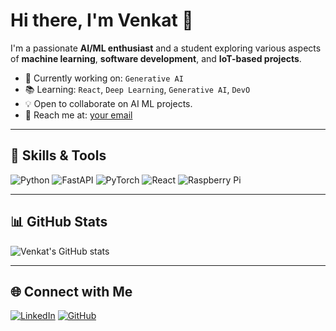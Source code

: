 # Hi there, I'm Venkat 👋

I'm a passionate **AI/ML enthusiast** and a student exploring various aspects of **machine learning**, **software development**, and **IoT-based projects**.

- 🎯 Currently working on: `Generative AI`
- 📚 Learning: `React`, `Deep Learning`, `Generative AI`, `DevO`
- 💡 Open to collaborate on AI ML projects.
- 📧 Reach me at: [your email](mailto:your-email@example.com)

---

## 🚀 Skills & Tools

![Python](https://img.shields.io/badge/Python-3776AB?style=for-the-badge&logo=python&logoColor=white)
![FastAPI](https://img.shields.io/badge/FastAPI-009688?style=for-the-badge&logo=fastapi&logoColor=white)
![PyTorch](https://img.shields.io/badge/PyTorch-EE4C2C?style=for-the-badge&logo=pytorch&logoColor=white)
![React](https://img.shields.io/badge/React-61DAFB?style=for-the-badge&logo=react&logoColor=black)
![Raspberry Pi](https://img.shields.io/badge/Raspberry%20Pi-C51A4A?style=for-the-badge&logo=raspberry-pi&logoColor=white)

---

## 📊 GitHub Stats

![Venkat's GitHub stats](https://github-readme-stats.vercel.app/api?username=Venkat-2341&show_icons=true&theme=radical)

---

## 🌐 Connect with Me

[![LinkedIn](https://img.shields.io/badge/LinkedIn-blue?style=for-the-badge&logo=linkedin)](https://linkedin.com/in/your-profile)
[![GitHub](https://img.shields.io/badge/GitHub-black?style=for-the-badge&logo=github)](https://github.com/your-username)

